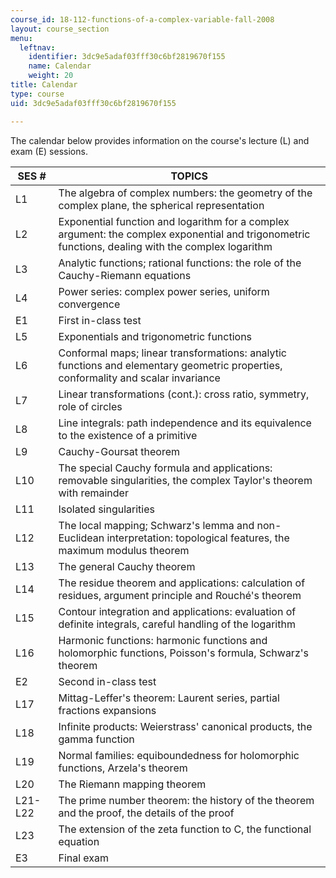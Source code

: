 ```yaml
---
course_id: 18-112-functions-of-a-complex-variable-fall-2008
layout: course_section
menu:
  leftnav:
    identifier: 3dc9e5adaf03fff30c6bf2819670f155
    name: Calendar
    weight: 20
title: Calendar
type: course
uid: 3dc9e5adaf03fff30c6bf2819670f155

---
```


The calendar below provides information on the course's lecture (L) and exam (E) sessions.

| SES # | TOPICS |
| --- | --- |
| L1 | The algebra of complex numbers: the geometry of the complex plane, the spherical representation |
| L2 | Exponential function and logarithm for a complex argument: the complex exponential and trigonometric functions, dealing with the complex logarithm |
| L3 | Analytic functions; rational functions: the role of the Cauchy-Riemann equations |
| L4 | Power series: complex power series, uniform convergence |
| E1 | First in-class test |
| L5 | Exponentials and trigonometric functions |
| L6 | Conformal maps; linear transformations: analytic functions and elementary geometric properties, conformality and scalar invariance |
| L7 | Linear transformations (cont.): cross ratio, symmetry, role of circles |
| L8 | Line integrals: path independence and its equivalence to the existence of a primitive |
| L9 | Cauchy-Goursat theorem |
| L10 | The special Cauchy formula and applications: removable singularities, the complex Taylor's theorem with remainder |
| L11 | Isolated singularities |
| L12 | The local mapping; Schwarz's lemma and non-Euclidean interpretation: topological features, the maximum modulus theorem |
| L13 | The general Cauchy theorem |
| L14 | The residue theorem and applications: calculation of residues, argument principle and Rouché's theorem |
| L15 | Contour integration and applications: evaluation of definite integrals, careful handling of the logarithm |
| L16 | Harmonic functions: harmonic functions and holomorphic functions, Poisson's formula, Schwarz's theorem |
| E2 | Second in-class test |
| L17 | Mittag-Leffer's theorem: Laurent series, partial fractions expansions |
| L18 | Infinite products: Weierstrass' canonical products, the gamma function |
| L19 | Normal families: equiboundedness for holomorphic functions, Arzela's theorem |
| L20 | The Riemann mapping theorem |
| L21-L22 | The prime number theorem: the history of the theorem and the proof, the details of the proof |
| L23 | The extension of the zeta function to C, the functional equation |
| E3 | Final exam